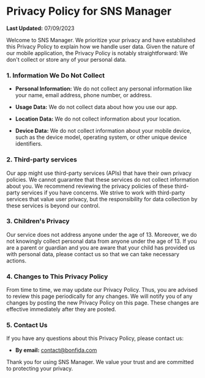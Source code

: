# Privacy Policy for SNS Manager

**Last Updated:** 07/09/2023

Welcome to SNS Manager. We prioritize your privacy and have established this Privacy Policy to explain how we handle user data. Given the nature of our mobile application, the Privacy Policy is notably straightforward: We don't collect or store any of your personal data.

### 1. Information We Do Not Collect

- **Personal Information:** We do not collect any personal information like your name, email address, phone number, or address.

- **Usage Data:** We do not collect data about how you use our app.

- **Location Data:** We do not collect information about your location.

- **Device Data:** We do not collect information about your mobile device, such as the device model, operating system, or other unique device identifiers.

### 2. Third-party services

Our app might use third-party services (APIs) that have their own privacy policies. We cannot guarantee that these services do not collect information about you. We recommend reviewing the privacy policies of these third-party services if you have concerns. We strive to work with third-party services that value user privacy, but the responsibility for data collection by these services is beyond our control.

### 3. Children's Privacy

Our service does not address anyone under the age of 13. Moreover, we do not knowingly collect personal data from anyone under the age of 13. If you are a parent or guardian and you are aware that your child has provided us with personal data, please contact us so that we can take necessary actions.

### 4. Changes to This Privacy Policy

From time to time, we may update our Privacy Policy. Thus, you are advised to review this page periodically for any changes. We will notify you of any changes by posting the new Privacy Policy on this page. These changes are effective immediately after they are posted.

### 5. Contact Us

If you have any questions about this Privacy Policy, please contact us:

- **By email:** contact@bonfida.com

Thank you for using SNS Manager. We value your trust and are committed to protecting your privacy.
